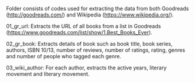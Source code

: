 
Folder consists of codes used for extracting the data from both Goodreads (http://goodreads.com/) and Wikipedia (https://www.wikipedia.org/).   

01_gr_url: Extracts the URL of all books from a list in Goodreads (https://www.goodreads.com/list/show/1.Best_Books_Ever). 

02_gr_book: Extracts details of book such as book title, book series, authors, ISBN 10/13, number of reviews, number of ratings, rating, genres and number of people who tagged each genre.

03_wiki_author: For each author, extracts the active years, literary movement and literary movement. 
